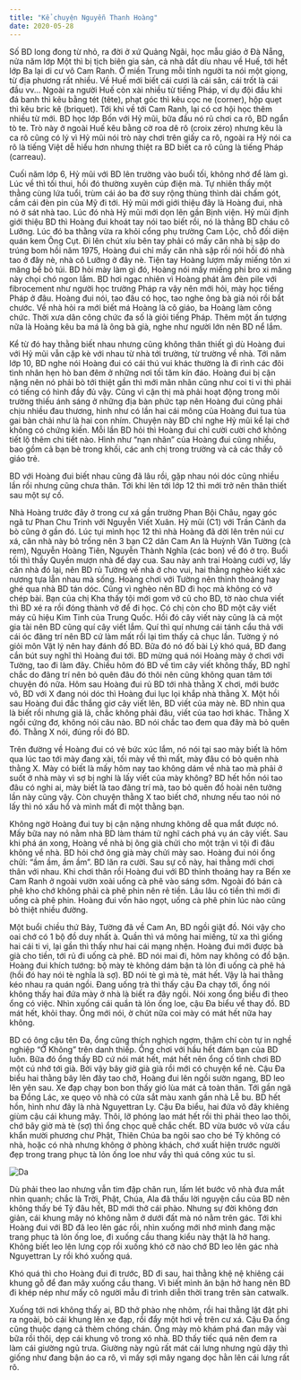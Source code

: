 ```yaml
---
title: "Kể chuyện Nguyễn Thanh Hoàng"
date: 2020-05-28
---
```

Số BD long đong từ nhỏ, ra đời ở xứ Quảng Ngãi, học mẫu giáo ở Đà Nẵng, nửa năm lớp Một thì bị tịch biên gia sản, cả nhà dắt díu nhau về Huế, tới hết lớp Ba lại di cư vô Cam Ranh. Ở miền Trung mỗi tỉnh người ta nói một giọng, từ địa phương rất nhiều. Về Huế mới biết cái cươi là cái sân, cái trốt là cái đầu vv... Ngoài ra người Huế còn xài nhiều từ tiếng Pháp, ví dụ đội đầu khi đá banh thì kêu bằng tét (tête), phạt góc thì kêu cọc ne (corner), hộp quẹt thì kêu bric kê (briquet). Tới khi về tới Cam Ranh, lại có cơ hội học thêm nhiều từ mới. BD học lớp Bốn với Hỷ mũi, bữa đầu nó rủ chơi ca rô, BD ngẩn tò te. Trò này ở ngoài Huế kêu bằng cờ roa dê rô (croix zéro) nhưng kêu là ca rô cũng có lý vì Hỷ mũi nói trò này chơi trên giấy ca rô, ngoài ra Hỷ nói ca rô là tiếng Việt dễ hiểu hơn nhưng thiệt ra BD biết ca rô cũng là tiếng Pháp (carreau).

Cuối năm lớp 6, Hỷ mũi với BD lên trường vào buổi tối, không nhớ để làm gì. Lúc về thì tối thui, hồi đó thường xuyên cúp điện mà. Tự nhiên thấy một thằng cùng lứa tuổi, trùm cái áo ba đờ suy rộng thùng thình dài chấm gót, cầm cái đèn pin của Mỹ đi tới. Hỷ mũi mới giới thiệu đây là Hoàng đui, nhà nó ở sát nhà tao. Lúc đó nhà  Hỷ mũi mới dọn lên gần Bịnh viện. Hỷ mũi định giới thiệu BD thì Hoàng đui khoát tay nói tao biết rồi, nó là thằng BD cháu cô Lưỡng. Lúc đó ba thằng vừa ra khỏi cổng phụ trường Cam Lộc, chỗ đối diện quán kem Ông Cụt. Đi lên chút xíu bên tay phải có mấy căn nhà bị sập do trúng bom hồi năm 1975, Hoàng đui chỉ mấy căn nhà sập rồi nói hồi đó nhà tao ở đây nè, nhà cô Lưỡng ở đây nè. Tiện tay Hoàng lượm mấy miếng tôn xi măng bể bỏ túi. BD hỏi mày làm gì đó, Hoàng nói mấy miếng phi bro xi măng này chọi chó ngon lắm. BD hơi ngạc nhiên vì Hoàng phát âm đèn pile với fibrocement như người học trường Pháp ra vậy nên mới hỏi, mày học tiếng Pháp ở đâu. Hoàng đui nói, tao đâu có học, tao nghe ông bà già nói rồi bắt chước. Về nhà hỏi ra mới biết má Hoàng là cô giáo, ba Hoàng làm công chức. Thời xưa dân công chức đa số là giỏi tiếng Pháp. Thêm một ấn tượng nữa là Hoàng kêu ba má là ông bà già, nghe như người lớn nên BD nể lắm.

Kể từ đó hay thằng biết nhau nhưng cũng không thân thiết gì dù Hoàng đui với Hỷ mũi vẫn cặp kè với nhau từ nhà tới trường, từ trường về nhà. Tới năm lớp 10, BD nghe nói Hoàng đui có cái thú vui khác thường là đi rình các đôi tình nhân hẹn hò ban đêm ở những nơi tối tăm kín đáo. Hoàng đui bị cận nặng nên nó phải bò tới thiệt gần thì mới mãn nhãn cũng như coi ti vi thì phải có tiếng có hình đầy đủ vậy. Cũng vì cận thị mà phải hoạt động trong môi trường thiếu ánh sáng ở những địa bàn phức tạp nên Hoàng đui cũng phải chịu nhiều đau thương, hình như có lần hai cái mông của Hoàng đui tua tủa gai bàn chải như là hai con nhím. Chuyện này BD chỉ nghe Hỷ mũi kể lại chớ không có chứng kiến. Mỗi lần BD hỏi thì Hoàng đui chỉ cười cười chớ không tiết lộ thêm chi tiết nào. Hình như “nạn nhân” của Hoàng đui cũng nhiều, bao gồm cả bạn bè trong khối, các anh chị trong trường và cả các thầy cô giáo trẻ.

BD với Hoàng đui biết nhau cũng đã lâu rồi, gặp nhau nói dóc cũng nhiều lần rồi nhưng cũng chưa thân. Tới khi lên tới lớp 12 thì mới trở nên thân thiết sau một sự cố. 

Nhà Hoàng trước đây ở trong cư xá gần trường Phan Bội Châu, ngay góc ngã tư Phan Chu Trinh với Nguyễn Viết Xuân. Hỷ mũi (C1) với Trần Cảnh da bò cũng ở gần đó. Lúc tụi mình học 12 thì nhà Hoàng đã dời lên trên núi cư xá, căn nhà này bỏ trống nên 3 bạn C2 dân Cam An là Huỳnh Văn Tường (cà rem), Nguyễn Hoàng Tiên, Nguyễn Thành Nghĩa (các bon) về đó ở trọ. Buổi tối thì thầy Quyền mượn nhà để dạy cua. Sau này anh trai Hoàng cưới vợ, lấy căn nhà đó lại, nên BD rủ Tường về nhà ở cho vui, hai thằng nghèo kiết xác nương tựa lẫn nhau mà sống. Hoàng chơi với Tường nên thỉnh thoảng hay ghé qua nhà BD tán dóc.
Cũng vì nghèo nên BD đi học mà không có vở chép bài. Bạn của chị Kha thấy tội mới gom vở cũ cho BD, tờ nào chưa viết thì BD xé ra rồi đóng thành vở để đi học. Có chị còn cho BD một cây viết máy cũ hiệu Kim Tinh của Trung Quốc. Hồi đó cây viết này cũng là cả một gia tài nên BD cũng quí cây viết lắm. Quí thì quí nhưng cái tánh cẩu thả với cái óc đãng trí nên BD cứ làm mất rồi lại tìm thấy cả chục lần.
Tường ỷ nó giỏi môn Vật lý nên hay đánh đố BD. Bữa đó nó đố bài Lý khó quá, BD đang cắn bút suy nghĩ thì Hoàng đui tới. BD mừng quá nói Hoàng mày ở chơi với Tường, tao đi làm đây. Chiều hôm đó BD về tìm cây viết không thấy, BD nghĩ chắc do đãng trí nên bỏ quên đâu đó thôi nên cũng không quan tâm tới chuyện đó nữa. Hôm sau Hoàng đui rủ BD tới nhà thằng X chơi, mới bước vô, BD với X đang nói dóc thì Hoàng đui lục lọi khắp nhà thằng X. Một hồi sau Hoàng đui đắc thắng giơ cây viết lên, BD viết của mày nè. BD nhìn qua là biết rồi nhưng giả lả, chắc không phải đâu, viết của tao hơi khác. Thằng X ngồi cứng đơ, không nói câu nào. BD nói chắc tao đem qua đây mà bỏ quên đó. Thằng X nói, đúng rồi đó BD. 

Trên đường về Hoàng đui có vẻ bức xúc lắm, nó nói tại sao mày biết là hôm qua lúc tao tới mày đang xài, tối mày về thì mất, mày đâu có bỏ quên nhà thằng X. Mày có biết là mấy hôm nay tao không dám về nhà tao mà phải ở suốt ở nhà mày vì sợ bị nghi là lấy viết của mày không? BD hết hồn nói tao đâu có nghi ai, mày biết là tao đãng trí mà, tao bỏ quên đồ hoài nên tưởng lần này cũng vậy. Còn chuyện thằng X tao biết chớ, nhưng nếu tao nói nó lấy thì nó xấu hổ và mình mất đi một thằng bạn. 

Không ngờ Hoàng đui tuy bị cận nặng nhưng không dễ qua mắt được nó. Mấy bữa nay nó nằm nhà BD làm thám tử nghĩ cách phá vụ án cây viết. Sau khi phá án xong, Hoàng về nhà bị ông già chửi cho một trận vì tội đi đâu không về nhà. BD hỏi chớ ông già mày chửi mày sao. Hoàng đui nói ổng chửi: “ầm ầm, ầm ầm”. BD lăn ra cười. Sau sự cố này, hai thằng mới chơi thân với nhau.
Khi chơi thân rồi Hoàng đui với BD thỉnh thoảng hay ra Bến xe Cam Ranh ở ngoài vườn xoài uống cà phê vào sáng sớm. Ngoài đó bán cà phê kho chớ không phải cà phê phin nên rẻ tiền. Lâu lâu có tiền thì mới đi uống cà phê phin. Hoàng đui vốn hảo ngọt, uống cà phê phin lúc nào cũng bỏ thiệt nhiều đường. 

Một buổi chiều thứ Bảy, Tường đã về Cam An, BD ngồi giặt đồ. Nói vậy cho oai chớ có 1 bộ đồ duy nhất à. Quần thì vá mông hai miếng, từ xa thì giống hai cái ti vi, lại gần thì thấy như hai cái mạng nhện. Hoàng đui mới được bà già cho tiền, tới rủ đi uống cà phê. BD nói mai đi, hôm nay không có đồ bận. Hoàng đui khích tướng: bộ mày tè không dám bận tà lỏn đi uống cà phê hả (hồi đó hay nói tè nghĩa là sợ). BD nói tè gì mà tè, mát hết. Vậy là hai thằng kéo nhau ra quán ngồi. Đang uống trà thì thấy cậu Đa chạy tới, ổng nói không thấy hai đứa mày ở nhà là biết ra đây ngồi. Nói xong ổng biểu đi theo ổng có việc. Nhìn xuống cái quần tà lỏn ống loe, cậu Đa biểu về thay đồ. BD mát hết, khỏi thay. Ổng mới nói, ờ chút nữa coi mày có mát hết nữa hay không.

BD có ông cậu tên Đa, ổng cũng thích nghịch ngợm, thậm chí còn tự in nghề nghiệp “Ở Không” trên danh thiếp. Ổng chơi với hầu hết đám bạn của BD luôn. Bữa đó ổng thấy BD cứ nói mát hết, mát hết nên ổng cố tình chơi BD một cú nhớ tới già. Bởi vậy bây giờ già già rồi mới có chuyện kể nè. Cậu Đa biểu hai thằng bây lên đây tao chở, Hoàng đui lên ngồi sườn ngang, BD leo lên yên sau. Xe đạp chạy bon bon thấy gió lùa mát cả toàn thân. Tới gần ngã ba Đồng Lác, xe quẹo vô nhà có cửa sắt màu xanh gần nhà Lễ bu. BD hết hồn, hình như đây là nhà Nguyettran Ly. Cậu Đa biểu, hai đứa vô đây khiêng giùm cậu cái khung mây. Thôi, lỡ phóng lao mát hết rồi thì phải theo lao thôi, chớ bây giờ mà tè (sợ) thì ổng chọc quê chắc chết. BD vừa bước vô vừa cầu khẩn mười phương chư Phật, Thiên Chúa ba ngôi sao cho bé Tỷ không có nhà, hoặc có nhà nhưng không ở phòng khách, chớ xuất hiện trước người đẹp trong trang phục tà lỏn ống loe như vầy thì quá công xúc tu sỉ.

![Da](https://github.com/user-attachments/assets/36055d36-cab9-41cc-9bbb-722a024c6da6)


Dù phải theo lao nhưng vẫn tim đập chân run, lấm lét bước vô nhà đưa mắt nhìn quanh; chắc là Trời, Phật, Chúa, Ala đã thấu lời nguyện cầu của BD nên không thấy bé Tỷ đâu hết, BD mới thở cái phào. Nhưng sự đời không đơn giản, cái khung mây nó không nằm ở dưới đất mà nó nằm trên gác. Tới khi Hoàng đui với BD đã leo lên gác rồi, nhìn xuống mới nhớ mình đang mặc trang phục tà lỏn ống loe, đi xuống cầu thang kiểu này thật là hở hang. Không biết leo lên lưng cọp rồi xuống khó cỡ nào chớ BD leo lên gác nhà Nguyettran Ly rồi khó xuống quá.

Khó quá thì cho Hoàng đui đi trước, BD đi sau, hai thằng khệ nệ khiêng cái khung gỗ để đan mây xuống cầu thang. Vì biết mình ăn bận hở hang nên BD đi khép nép như mấy cô người mẫu đi trình diễn thời trang trên sàn catwalk. 

Xuống tới nơi không thấy ai, BD thở phào nhẹ nhõm, rồi hai thằng lật đật phi ra ngoài, bỏ cái khung lên xe đạp, rồi đẩy một hơi về trên cư xá.
Cậu Đa ổng cũng thuộc dạng cả thèm chóng chán. Ổng mày mò khám phá đan mây vài bữa rồi thôi, dẹp cái khung vô trong xó nhà. BD thấy tiếc quá nên đem ra làm cái giường ngủ trưa. Giường này ngủ rất mát cái lưng nhưng ngủ dậy thì giống như đang bận áo ca rô, vì mấy sợi mây ngang dọc hằn lên cái lưng rất rõ.

